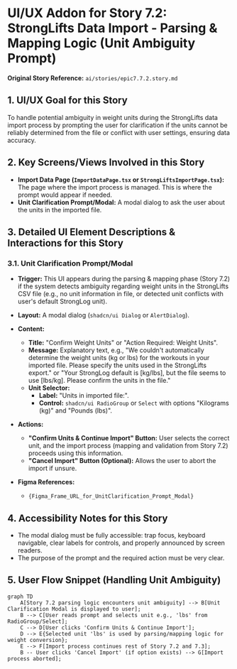 # UI/UX Addon for Story 7.2: StrongLifts Data Import - Parsing & Mapping Logic (Unit Ambiguity Prompt)

**Original Story Reference:** `ai/stories/epic7.7.2.story.md`

## 1. UI/UX Goal for this Story

To handle potential ambiguity in weight units during the StrongLifts data import process by prompting the user for clarification if the units cannot be reliably determined from the file or conflict with user settings, ensuring data accuracy.

## 2. Key Screens/Views Involved in this Story

- **Import Data Page (`ImportDataPage.tsx` or `StrongLiftsImportPage.tsx`):** The page where the import process is managed. This is where the prompt would appear if needed.
- **Unit Clarification Prompt/Modal:** A modal dialog to ask the user about the units in the imported file.

## 3. Detailed UI Element Descriptions & Interactions for this Story

### 3.1. Unit Clarification Prompt/Modal

- **Trigger:** This UI appears during the parsing & mapping phase (Story 7.2) if the system detects ambiguity regarding weight units in the StrongLifts CSV file (e.g., no unit information in file, or detected unit conflicts with user's default StrongLog unit).
- **Layout:** A modal dialog (`shadcn/ui Dialog` or `AlertDialog`).
- **Content:**
  - **Title:** "Confirm Weight Units" or "Action Required: Weight Units".
  - **Message:** Explanatory text, e.g., "We couldn't automatically determine the weight units (kg or lbs) for the workouts in your imported file. Please specify the units used in the StrongLifts export." or "Your StrongLog default is [kg/lbs], but the file seems to use [lbs/kg]. Please confirm the units in the file."
  - **Unit Selector:**
    - **Label:** "Units in imported file:".
    - **Control:** `shadcn/ui RadioGroup` or `Select` with options "Kilograms (kg)" and "Pounds (lbs)".
- **Actions:**

  - **"Confirm Units & Continue Import" Button:** User selects the correct unit, and the import process (mapping and validation from Story 7.2) proceeds using this information.
  - **"Cancel Import" Button (Optional):** Allows the user to abort the import if unsure.

- **Figma References:**
  - `{Figma_Frame_URL_for_UnitClarification_Prompt_Modal}`

## 4. Accessibility Notes for this Story

- The modal dialog must be fully accessible: trap focus, keyboard navigable, clear labels for controls, and properly announced by screen readers.
- The purpose of the prompt and the required action must be very clear.

## 5. User Flow Snippet (Handling Unit Ambiguity)

```mermaid
graph TD
    A[Story 7.2 parsing logic encounters unit ambiguity] --> B[Unit Clarification Modal is displayed to user];
    B --> C[User reads prompt and selects unit e.g., 'lbs' from RadioGroup/Select];
    C --> D[User clicks 'Confirm Units & Continue Import'];
    D --> E{Selected unit 'lbs' is used by parsing/mapping logic for weight conversion};
    E --> F[Import process continues rest of Story 7.2 and 7.3];
    B -- User clicks 'Cancel Import' (if option exists) --> G[Import process aborted];
```

